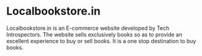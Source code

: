 # Localbookstore.in
Localbookstore.in is an E-commerce website developed by Tech Introspectors. The website sells exclusively books so as to provide an excellent experience to buy or sell books. It is a one stop destination to buy books.

